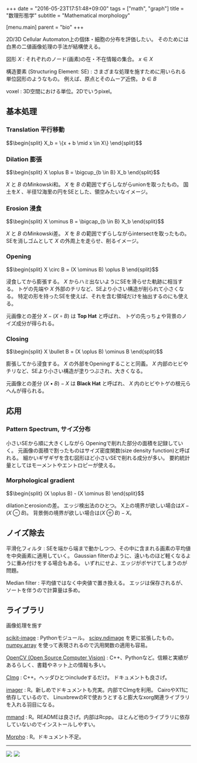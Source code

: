 +++
date = "2016-05-23T17:51:48+09:00"
tags = ["math", "graph"]
title = "数理形態学"
subtitle = "Mathematical morphology"

[menu.main]
  parent = "bio"
+++

2D/3D Cellular Automaton上の個体・細胞の分布を評価したい。
そのためには白黒の二値画像処理の手法が結構使える。

図形 *X*
: それぞれのノード(画素)の在・不在情報の集合。
  $x \in X$

構造要素 (Structuring Element: SE)
: さまざまな処理を施すために用いられる単位図形のようなもの。
  例えば、原点とそのムーア近傍。
  $b \in B$

voxel
: 3D空間における単位。2Dでいうpixel。

## 基本処理

### Translation 平行移動

<div>$$\begin{split}
X_b = \{x + b \mid x \in X\}
\end{split}$$</div>

### Dilation 膨張

<div>$$\begin{split}
X \oplus B = \bigcup_{b \in B} X_b
\end{split}$$</div>

*X* と *B* のMinkowski和。
*X* を *B* の範囲でずらしながらunionを取ったもの。
国土を*X* 、半径12海里の円をSEとした、領空みたいなイメージ。

### Erosion 浸食

<div>$$\begin{split}
X \ominus B = \bigcap_{b \in B} X_b
\end{split}$$</div>

*X* と *B* のMinkowski差。
*X* を *B* の範囲でずらしながらintersectを取ったもの。
SEを消しゴムとして *X* の外周上を走らせ、削るイメージ。

### Opening

<div>$$\begin{split}
X \circ B = (X \ominus B) \oplus B
\end{split}$$</div>

浸食してから膨張する。
*X* からハミ出ないようにSEを滑らせた軌跡に相当する。
トゲの先端や *X* 外部のチリなど、SEより小さい構造が削られて小さくなる。
特定の形を持ったSEを使えば、それを含む領域だけを抽出するのにも使える。

元画像との差分 $X - (X \circ B)$ は **Top Hat** と呼ばれ、
トゲの先っちょや背景のノイズ成分が得られる。

### Closing

<div>$$\begin{split}
X \bullet B = (X \oplus B) \ominus B
\end{split}$$</div>

膨張してから浸食する。
*X* の外部をOpeningすることと同義。
*X* 内部のヒビやチリなど、SEより小さい構造が塗りつぶされ、大きくなる。

元画像との差分 $(X \bullet B) - X$ は **Black Hat** と呼ばれ、
*X* 内のヒビやトゲの根元らへんが得られる。

## 応用

### Pattern Spectrum, サイズ分布

小さいSEから順に大きくしながら
Openingで削れた部分の面積を記録していく。
元画像の面積で割ったものはサイズ密度関数(size density function)と呼ばれる。
細かいギザギザを含む図形ほど小さいSEで削れる成分が多い。
要約統計量としてはモーメントやエントロピーが使える。

### Morphological gradient

<div>$$\begin{split}
(X \oplus B) - (X \ominus B)
\end{split}$$</div>

dilationとerosionの差。
エッジ検出法のひとつ。
X上の境界が欲しい場合は$X - (X \ominus B)$。
背景側の境界が欲しい場合は$(X \oplus B) - X$。


## ノイズ除去

平滑化フィルタ
: SEを端から端まで動かしつつ、その中に含まれる画素の平均値を中央画素に適用していく。
  Gaussian filterのように、遠いものほど軽くなるように重み付けをする場合もある。
  いずれにせよ、エッジがボヤけてしまうのが問題。

Median filter
: 平均値ではなく中央値で置き換える。
  エッジは保存されるが、ソートを伴うので計算量は多め。


## ライブラリ

画像処理を施す

[scikit-image](http://scikit-image.org/)
: Pythonモジュール。
  [scipy.ndimage](http://docs.scipy.org/doc/scipy/reference/tutorial/ndimage.html)
  を更に拡張したもの。
  [numpy.array](http://docs.scipy.org/doc/numpy/reference/generated/numpy.array.html)
  を使って表現されるので汎用関数の適用も容易。

[OpenCV (Open Source Computer Vision)](http://opencv.org/)
: C++、Pythonなど。信頼と実績があるらしく、書籍やネット上の情報も多い。

[CImg](http://cimg.eu/)
: C++。ヘッダひとつincludeするだけ。
  ドキュメントも良さげ。

[imager](http://dahtah.github.io/imager/)
: R。新しめでドキュメントも充実。内部でCImgを利用。
  CairoやX11に依存しているので、
  LinuxbrewのRで使おうとすると膨大なxorg関連ライブラリを入れる羽目になる。

[mmand](https://github.com/jonclayden/mmand)
: R。READMEは良さげ。内部はRcpp。
  ほとんど他のライブラリに依存していないのでインストールしやすい。

[Morpho](https://github.com/zarquon42b/Morpho)
: R。ドキュメント不足。

----

<a  href="http://www.amazon.co.jp/gp/product/4621082949/ref=as_li_ss_il?ie=UTF8&camp=247&creative=7399&creativeASIN=4621082949&linkCode=as2&tag=heavywatal-22"><img border="0" src="http://ws-fe.amazon-adsystem.com/widgets/q?_encoding=UTF8&ASIN=4621082949&Format=_SL250_&ID=AsinImage&MarketPlace=JP&ServiceVersion=20070822&WS=1&tag=heavywatal-22" ></a><img src="http://ir-jp.amazon-adsystem.com/e/ir?t=heavywatal-22&l=as2&o=9&a=4621082949" width="1" height="1" border="0" alt="" style="border:none !important; margin:0px !important;" />
<a  href="http://www.amazon.co.jp/gp/product/4862460844/ref=as_li_ss_il?ie=UTF8&camp=247&creative=7399&creativeASIN=4862460844&linkCode=as2&tag=heavywatal-22"><img border="0" src="http://ws-fe.amazon-adsystem.com/widgets/q?_encoding=UTF8&ASIN=4862460844&Format=_SL250_&ID=AsinImage&MarketPlace=JP&ServiceVersion=20070822&WS=1&tag=heavywatal-22" ></a><img src="http://ir-jp.amazon-adsystem.com/e/ir?t=heavywatal-22&l=as2&o=9&a=4862460844" width="1" height="1" border="0" alt="" style="border:none !important; margin:0px !important;" />
